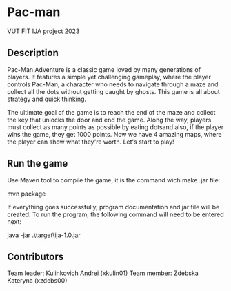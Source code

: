 # Pac-man
VUT FIT IJA project 2023
## Description 

Pac-Man Adventure is a classic game loved by many generations of players. It features a simple yet challenging gameplay, where the player controls Pac-Man, a character who needs to navigate through a maze and collect all the dots without getting caught by ghosts. This game is all about strategy and quick thinking.

The ultimate goal of the game is to reach the end of the maze and collect the key that unlocks the door and end the game. Along the way, players must collect as many points as possible by eating dotsand also, if the player wins the game, they get 1000 points. Now we have 4 amazing maps, where the player can show what they're worth. Let's start to play!


## Run the game

Use Maven tool to compile the game, it is the command wich make .jar file:

mvn package

If everything goes successfully, program documentation and jar file will be created. To run the program, the following command will need to be entered next:

java -jar .\target\ija-1.0.jar


## Contributors

Team leader: Kulinkovich Andrei  (xkulin01)
Team member: Zdebska Kateryna (xzdebs00)
